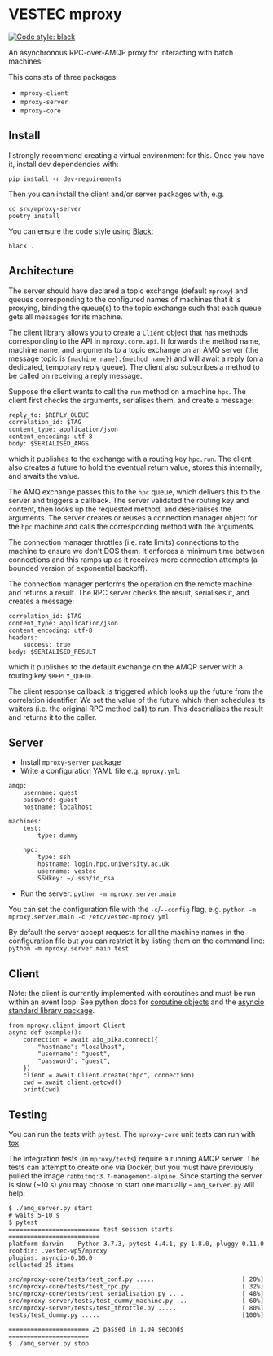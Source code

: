 # VESTEC mproxy

[![Code style: black](https://img.shields.io/badge/code%20style-black-000000.svg)](https://github.com/ambv/black)

An asynchronous RPC-over-AMQP proxy for interacting with batch machines.

This consists of three packages:

* `mproxy-client`
* `mproxy-server`
* `mproxy-core`

## Install

I strongly recommend creating a virtual environment for this. Once you
have it, install dev dependencies with:

```
pip install -r dev-requirements
```

Then you can install the client and/or server packages with, e.g.
```
cd src/mproxy-server
poetry install
```

You can ensure the code style using
[Black](https://black.readthedocs.io/en/latest/):
```
black .
```

## Architecture

The server should have declared a topic exchange (default `mproxy`)
and queues corresponding to the configured names of machines that it
is proxying, binding the queue(s) to the topic exchange such that each
queue gets all messages for its machine.

The client library allows you to create a `Client` object that has
methods corresponding to the API in `mproxy.core.api`. It forwards the
method name, machine name, and arguments to a topic exchange on an AMQ
server (the message topic is `{machine name}.{method name}`) and will
await a reply (on a dedicated, temporary reply queue). The client also
subscribes a method to be called on receiving a reply message.

Suppose the client wants to call the `run` method on a machine
`hpc`. The client first checks the arguments, serialises them, and
create a message:

```
reply_to: $REPLY_QUEUE
correlation_id: $TAG
content_type: application/json
content_encoding: utf-8
body: $SERIALISED_ARGS
```

which it publishes to the exchange with a routing key `hpc.run`. The
client also creates a future to hold the eventual return value, stores
this internally, and awaits the value.

The AMQ exchange passes this to the `hpc` queue, which delivers this
to the server and triggers a callback. The server validated the
routing key and content, then looks up the requested method, and
deserialises the arguments. The server creates or reuses a connection
manager object for the `hpc` machine and calls the corresponding
method with the arguments.

The connection manager throttles (i.e. rate limits) connections to the
machine to ensure we don't DOS them. It enforces a minimum time
between connections and this ramps up as it receives more connection
attempts (a bounded version of exponential backoff).

The connection manager performs the operation on the remote machine
and returns a result. The RPC server checks the result, serialises it,
and creates a message:

```
correlation_id: $TAG
content_type: application/json
content_encoding: utf-8
headers:
    success: true
body: $SERIALISED_RESULT
```
which it publishes to the default exchange on the AMQP server with a
routing key `$REPLY_QUEUE`.

The client response callback is triggered which looks up the future
from the correlation identifier. We set the value of the future which
then schedules its waiters (i.e. the original RPC method call) to
run. This deserialises the result and returns it to the caller.


## Server

* Install `mproxy-server` package
* Write a configuration YAML file e.g. `mproxy.yml`:
```
amqp:
    username: guest
	password: guest
	hostname: localhost

machines:
    test:
	    type: dummy

	hpc:
        type: ssh
		hostname: login.hpc.university.ac.uk
		username: vestec
		SSHkey: ~/.ssh/id_rsa
```

* Run the server: `python -m mproxy.server.main`

You can set the configuration file with the `-c`/`--config` flag,
e.g. `python -m mproxy.server.main -c /etc/vestec-mproxy.yml`

By default the server accept requests for all the machine names in the
configuration file but you can restrict it by listing them on the
command line: `python -m mproxy.server.main test`


## Client

Note: the client is currently implemented with coroutines and must be
run within an event loop. See python docs for
[coroutine objects](https://docs.python.org/3.7/reference/datamodel.html?highlight=coroutine#coroutine-objects)
and the
[asyncio standard library package](https://docs.python.org/3/library/asyncio.html).

```
from mproxy.client import Client
async def example():
    connection = await aio_pika.connect({
        "hostname": "localhost",
        "username": "guest",
        "password": "guest",
    })
    client = await Client.create("hpc", connection)
    cwd = await client.getcwd()
    print(cwd)
```

## Testing

You can run the tests with `pytest`. The `mproxy-core` unit tests can
run with [tox](https://tox.readthedocs.io/en/latest/).

The integration tests (in `mproxy/tests`) require a running AMQP
server. The tests can attempt to create one via Docker, but you must
have previously pulled the image
`rabbitmq:3.7-management-alpine`. Since starting the server is slow
(~10 s) you may choose to start one manually - `amq_server.py` will
help:

```
$ ./amq_server.py start
# waits 5-10 s
$ pytest
========================= test session starts =========================
platform darwin -- Python 3.7.3, pytest-4.4.1, py-1.8.0, pluggy-0.11.0
rootdir: .vestec-wp5/mproxy
plugins: asyncio-0.10.0
collected 25 items                                                    

src/mproxy-core/tests/test_conf.py .....                        [ 20%]
src/mproxy-core/tests/test_rpc.py ...                           [ 32%]
src/mproxy-core/tests/test_serialisation.py ....                [ 48%]
src/mproxy-server/tests/test_dummy_machine.py ...               [ 60%]
src/mproxy-server/tests/test_throttle.py .....                  [ 80%]
tests/test_dummy.py .....                                       [100%]

====================== 25 passed in 1.04 seconds ======================
$ ./amq_server.py stop
```

